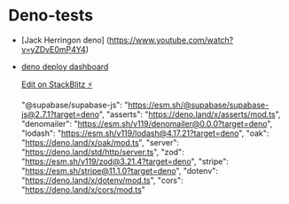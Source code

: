 # Deno-tests

- [Jack Herringon deno] (https://www.youtube.com/watch?v=yZDvE0mP4Y4)

- [deno deploy dashboard](https://dash.deno.com/projects)

  [Edit on StackBlitz ⚡️](https://stackblitz.com/edit/typescript-wxcnkr)

  "@supabase/supabase-js": "https://esm.sh/@supabase/supabase-js@2.7.1?target=deno",
  "asserts": "https://deno.land/x/asserts/mod.ts",
  "denomailer": "https://esm.sh/v119/denomailer@0.0.0?target=deno",
  "lodash": "https://esm.sh/v119/lodash@4.17.21?target=deno",
  "oak": "https://deno.land/x/oak/mod.ts",
  "server": "https://deno.land/std/http/server.ts",
  "zod": "https://esm.sh/v119/zod@3.21.4?target=deno",
  "stripe": "https://esm.sh/stripe@11.1.0?target=deno",
  "dotenv": "https://deno.land/x/dotenv/mod.ts",
  "cors": "https://deno.land/x/cors/mod.ts"
